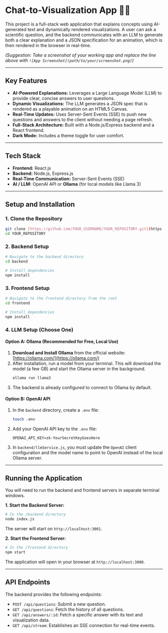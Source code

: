 # Chat-to-Visualization App 🤖🎨

This project is a full-stack web application that explains concepts using AI-generated text and dynamically rendered visualizations. A user can ask a scientific question, and the backend communicates with an LLM to generate both a clear explanation and a JSON specification for an animation, which is then rendered in the browser in real-time.


*(Suggestion: Take a screenshot of your working app and replace the line above with `![App Screenshot](path/to/your/screenshot.png)`)*

---
## Key Features

-   **AI-Powered Explanations:** Leverages a Large Language Model (LLM) to provide clear, concise answers to user questions.
-   **Dynamic Visualizations:** The LLM generates a JSON spec that is rendered as a playable animation on an HTML5 Canvas.
-   **Real-Time Updates:** Uses Server-Sent Events (SSE) to push new questions and answers to the client without needing a page refresh.
-   **Full-Stack Architecture:** Built with a Node.js/Express backend and a React frontend.
-   **Dark Mode:** Includes a theme toggle for user comfort.

---
## Tech Stack

-   **Frontend:** React.js
-   **Backend:** Node.js, Express.js
-   **Real-Time Communication:** Server-Sent Events (SSE)
-   **AI / LLM:** OpenAI API or **Ollama** (for local models like Llama 3)

---
## Setup and Installation

### 1. Clone the Repository
```bash
git clone [https://github.com/YOUR_USERNAME/YOUR_REPOSITORY.git](https://github.com/YOUR_USERNAME/YOUR_REPOSITORY.git)
cd YOUR_REPOSITORY
```

### 2. Backend Setup
```bash
# Navigate to the backend directory
cd backend

# Install dependencies
npm install
```

### 3. Frontend Setup
```bash
# Navigate to the frontend directory from the root
cd frontend

# Install dependencies
npm install
```

### 4. LLM Setup (Choose One)

#### Option A: Ollama (Recommended for Free, Local Use)
1.  **Download and Install Ollama** from the official website: [https://ollama.com/](https://ollama.com/)
2.  After installation, run a model from your terminal. This will download the model (a few GB) and start the Ollama server in the background.
    ```bash
    ollama run llama3
    ```
3.  The backend is already configured to connect to Ollama by default.

#### Option B: OpenAI API
1.  In the `backend` directory, create a `.env` file:
    ```bash
    touch .env
    ```
2.  Add your OpenAI API key to the `.env` file:
    ```
    OPENAI_API_KEY=sk-YourSecretKeyGoesHere
    ```
3.  In `backend/llmService.js`, you must update the `OpenAI` client configuration and the model name to point to OpenAI instead of the local Ollama server.

---
## Running the Application

You will need to run the backend and frontend servers in separate terminal windows.

**1. Start the Backend Server:**
```bash
# In the /backend directory
node index.js
```
The server will start on `http://localhost:3001`.

**2. Start the Frontend Server:**
```bash
# In the /frontend directory
npm start
```
The application will open in your browser at `http://localhost:3000`.

---
## API Endpoints

The backend provides the following endpoints:

-   `POST /api/questions`: Submit a new question.
-   `GET /api/questions`: Fetch the history of all questions.
-   `GET /api/answers/:id`: Fetch a specific answer with its text and visualization data.
-   `GET /api/stream`: Establishes an SSE connection for real-time events.
